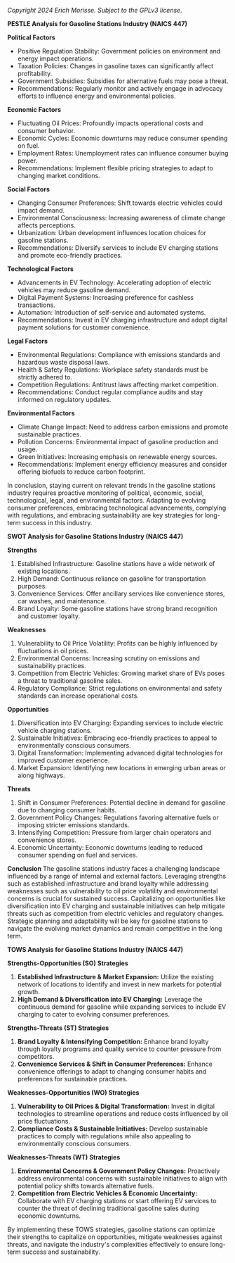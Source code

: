 *Copyright 2024 Erich Morisse.  Subject to the GPLv3 license.*


**PESTLE Analysis for Gasoline Stations Industry (NAICS 447)**

**Political Factors**
- Positive Regulation Stability: Government policies on environment and energy impact operations.
- Taxation Policies: Changes in gasoline taxes can significantly affect profitability.
- Government Subsidies: Subsidies for alternative fuels may pose a threat.
- Recommendations: Regularly monitor and actively engage in advocacy efforts to influence energy and environmental policies.

**Economic Factors**
- Fluctuating Oil Prices: Profoundly impacts operational costs and consumer behavior.
- Economic Cycles: Economic downturns may reduce consumer spending on fuel.
- Employment Rates: Unemployment rates can influence consumer buying power.
- Recommendations: Implement flexible pricing strategies to adapt to changing market conditions.

**Social Factors**
- Changing Consumer Preferences: Shift towards electric vehicles could impact demand.
- Environmental Consciousness: Increasing awareness of climate change affects perceptions.
- Urbanization: Urban development influences location choices for gasoline stations.
- Recommendations: Diversify services to include EV charging stations and promote eco-friendly practices.

**Technological Factors**
- Advancements in EV Technology: Accelerating adoption of electric vehicles may reduce gasoline demand.
- Digital Payment Systems: Increasing preference for cashless transactions.
- Automation: Introduction of self-service and automated systems.
- Recommendations: Invest in EV charging infrastructure and adopt digital payment solutions for customer convenience.

**Legal Factors**
- Environmental Regulations: Compliance with emissions standards and hazardous waste disposal laws.
- Health & Safety Regulations: Workplace safety standards must be strictly adhered to.
- Competition Regulations: Antitrust laws affecting market competition.
- Recommendations: Conduct regular compliance audits and stay informed on regulatory updates.

**Environmental Factors**
- Climate Change Impact: Need to address carbon emissions and promote sustainable practices.
- Pollution Concerns: Environmental impact of gasoline production and usage.
- Green Initiatives: Increasing emphasis on renewable energy sources.
- Recommendations: Implement energy efficiency measures and consider offering biofuels to reduce carbon footprint.

In conclusion, staying current on relevant trends in the gasoline stations industry requires proactive monitoring of political, economic, social, technological, legal, and environmental factors. Adapting to evolving consumer preferences, embracing technological advancements, complying with regulations, and embracing sustainability are key strategies for long-term success in this industry.

**SWOT Analysis for Gasoline Stations Industry (NAICS 447)**

**Strengths**
1. Established Infrastructure: Gasoline stations have a wide network of existing locations.
2. High Demand: Continuous reliance on gasoline for transportation purposes.
3. Convenience Services: Offer ancillary services like convenience stores, car washes, and maintenance.
4. Brand Loyalty: Some gasoline stations have strong brand recognition and customer loyalty.

**Weaknesses**
1. Vulnerability to Oil Price Volatility: Profits can be highly influenced by fluctuations in oil prices.
2. Environmental Concerns: Increasing scrutiny on emissions and sustainability practices.
3. Competition from Electric Vehicles: Growing market share of EVs poses a threat to traditional gasoline sales.
4. Regulatory Compliance: Strict regulations on environmental and safety standards can increase operational costs.

**Opportunities**
1. Diversification into EV Charging: Expanding services to include electric vehicle charging stations.
2. Sustainable Initiatives: Embracing eco-friendly practices to appeal to environmentally conscious consumers.
3. Digital Transformation: Implementing advanced digital technologies for improved customer experience.
4. Market Expansion: Identifying new locations in emerging urban areas or along highways.

**Threats**
1. Shift in Consumer Preferences: Potential decline in demand for gasoline due to changing consumer habits.
2. Government Policy Changes: Regulations favoring alternative fuels or imposing stricter emissions standards.
3. Intensifying Competition: Pressure from larger chain operators and convenience stores.
4. Economic Uncertainty: Economic downturns leading to reduced consumer spending on fuel and services.

**Conclusion**
The gasoline stations industry faces a challenging landscape influenced by a range of internal and external factors. Leveraging strengths such as established infrastructure and brand loyalty while addressing weaknesses such as vulnerability to oil price volatility and environmental concerns is crucial for sustained success. Capitalizing on opportunities like diversification into EV charging and sustainable initiatives can help mitigate threats such as competition from electric vehicles and regulatory changes. Strategic planning and adaptability will be key for gasoline stations to navigate the evolving market dynamics and remain competitive in the long term.

**TOWS Analysis for Gasoline Stations Industry (NAICS 447)**

**Strengths-Opportunities (SO) Strategies**
1. **Established Infrastructure & Market Expansion:** Utilize the existing network of locations to identify and invest in new markets for potential growth.
2. **High Demand & Diversification into EV Charging:** Leverage the continuous demand for gasoline while expanding services to include EV charging to cater to evolving consumer preferences.

**Strengths-Threats (ST) Strategies**
1. **Brand Loyalty & Intensifying Competition:** Enhance brand loyalty through loyalty programs and quality service to counter pressure from competitors.
2. **Convenience Services & Shift in Consumer Preferences:** Enhance convenience offerings to adapt to changing consumer habits and preferences for sustainable practices.

**Weaknesses-Opportunities (WO) Strategies**
1. **Vulnerability to Oil Prices & Digital Transformation:** Invest in digital technologies to streamline operations and reduce costs influenced by oil price fluctuations.
2. **Compliance Costs & Sustainable Initiatives:** Develop sustainable practices to comply with regulations while also appealing to environmentally conscious consumers.

**Weaknesses-Threats (WT) Strategies**
1. **Environmental Concerns & Government Policy Changes:** Proactively address environmental concerns with sustainable initiatives to align with potential policy shifts towards alternative fuels.
2. **Competition from Electric Vehicles & Economic Uncertainty:** Collaborate with EV charging stations or start offering EV services to counter the threat of declining traditional gasoline sales during economic downturns.

By implementing these TOWS strategies, gasoline stations can optimize their strengths to capitalize on opportunities, mitigate weaknesses against threats, and navigate the industry's complexities effectively to ensure long-term success and sustainability.

